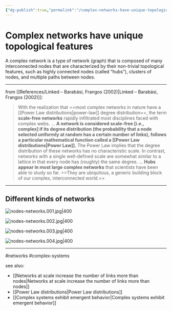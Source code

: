 ```yaml
---
{"dg-publish":true,"permalink":"/complex-networks-have-unique-topological-features/"}
---
```



# Complex networks have unique topological features

A complex network is a type of network (graph) that is composed of many interconnected nodes that are characterized by their non-trivial topological features, such as highly connected nodes (called “hubs”), clusters of nodes, and multiple paths between nodes.

---


from [[References/Linked – Barabási, Frangos (2002)\|Linked – Barabási, Frangos (2002)]]:

> With the realization that ==most complex networks in nature have a [[Power Law distributions\|power-law]] degree distribution==, the term **scale-free networks** rapidly infiltrated most disciplines faced with complex webs.
> …
> **A network is considered scale-free \[i.e., complex\] if its degree distribution (the probability that a node selected uniformly at random has a certain number of links), follows a particular mathematical function called a [[Power Law distributions\|Power Law]].** The Power Law implies that the degree distribution of these networks has no characteristic scale. In contrast, networks with a single well-defined scale are somewhat similar to a lattice in that every node has (roughly) the same degree.
> …
> **Hubs appear in most large complex networks** that scientists have been able to study so far. ==They are ubiquitous, a generic building block of our complex, interconnected world.== 


---
## Different kinds of networks
![nodes-networks.001.jpg|400](/img/user/Attachments/nodes-networks.001.jpg)

![nodes-networks.002.jpg|400](/img/user/Attachments/nodes-networks.002.jpg)

![nodes-networks.003.jpg|400](/img/user/Attachments/nodes-networks.003.jpg)

![nodes-networks.004.jpg|400](/img/user/Attachments/nodes-networks.004.jpg)

---
#networks #complex-systems 

see also: 
- [[Networks at scale increase the number of links more than nodes\|Networks at scale increase the number of links more than nodes]]
- [[Power Law distributions\|Power Law distributions]]
- [[Complex systems exhibit emergent behavior\|Complex systems exhibit emergent behavior]]
